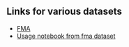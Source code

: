 ## Links for various datasets
- [FMA](https://github.com/mdeff/fma)
- [Usage notebook from fma dataset](https://nbviewer.jupyter.org/github/mdeff/fma/blob/outputs/usage.ipynb)
